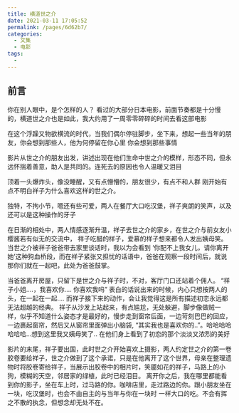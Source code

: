 ```yaml
---
title: 横道世之介
date: 2021-03-11 17:05:52
permalink: /pages/6d62b7/
categories:
  - 文集
  - 电影
tags:
  - 
---
```


## 前言
你在别人眼中，是个怎样的人？
看过的大部分日本电影，前面节奏都是十分慢的，横道世之介也是如此，我大约用了一周零零碎碎的时间去看这部电影

在这个浮躁又物欲横流的时代，当我们偶尔停驻脚步，坐下来，想起一些当年的朋友，你会想到那些人，他为何停留在你心里
你会想到那些事情

影片从世之介的朋友出发，讲述出现在他们生命中世之介的模样，形态不同，但永远怀揣着善意，助人是共同的。连死去的原因也令人温暖又泪目

顶着一头爆炸头，像没睡醒，又有点懵懵的，朋友很少，有点不和人群
刚开始有点不明白祥子为什么喜欢这样的世之介。 

独特，不拘小节，嗯还有些可爱，两人在餐厅大口吃汉堡，祥子爽朗的笑声，以及还可以是这种操作的牙子

在日渐的相处中，两人情感逐渐升温，祥子去世之介的家乡，在世之介与前女友小樱酱若有似无的交流中， 祥子吃醋的样子，爱慕的样子想来都令人发出姨母笑。
当世之介被祥子爸爸带去家里谈话时，我以为会看到 ‘你配不上我女儿，请你离开她’这种狗血桥段，而在祥子紧张又担忧的话语中，爸爸在观察一段时间后，就说那你们就在一起吧，此处为爸爸鼓掌。

当爸爸离开房屋，只留下是世之介与祥子时，不对，客厅门口还站着个佣人。 “祥子小姐....，我喜欢你.... 你喜欢我吗” 表白的话说出来的时候，内心只想按两人的头，在一起在一起.... 而祥子接下来的动作，会让我觉得这是所有描述初恋永远都无法超越的经典。 祥子从沙发上站起来，有点尴尬，无处躲避，脚步像做贼一样，似乎不知道什么姿态才是最好的，慢步走到窗帘后面，一边苛刻巴巴的回应，一边裹起窗帘，然后又从窗帘里面弹出小脑袋, “其实我也是喜欢你的..”。哈哈哈哈哈哈哈...想到这里我又姨母笑了..  在他们身上看到了初恋的那个淡淡又浓烈的美好

  影片的末尾，祥子要出国，此时世之介开始喜欢上摄影，两人约定世之介的第一卷胶卷要给祥子，世之介做到了这个承诺，只是在他离开了这个世界，母亲在整理遗物时将胶卷寄给祥子，当展示出胶卷中的相片时，笑靥如花的祥子，马路上的小狗，模糊的天空，邻居家的绿植，此时已经泪目。
离开你之后，我在哪里都能看到你的影子，坐在车上时，过马路的你。咖啡店里，走过路边的你。跟小朋友坐在一块，吃汉堡时，也会不由自主的与当年与你在一块时
一样大口的吃。不会有挥之不散的执念，但想念却无处不在。








